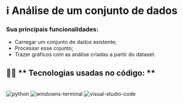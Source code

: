 # ℹ️ **Análise de um conjunto de dados**

### Sua principais funcionalidades:
- Carregar um conjunto de dados existente;
- Processar esse cojunto;
- Trazer gráficos com as análise criadas a partir do dataset.




## 🧑‍💻  ** Tecnologias usadas no código: **
<div style="display: inline_block"><br/>
  <img align="center" alt="python" src= "https://img.shields.io/badge/Python-14354C?style=for-the-badge&logo=python&logoColor=white">
  <img align="center" alt="windowns-terminal" src= "https://img.shields.io/badge/windows%20terminal-4D4D4D?style=for-the-badge&logo=windows%20terminal&logoColor=white">
  <img align="center" alt="visual-studio-code" src= "https://img.shields.io/badge/Visual_Studio_Code-0078D4?style=for-the-badge&logo=visual%20studio%20code&logoColor=white">
</div<br/>

  
